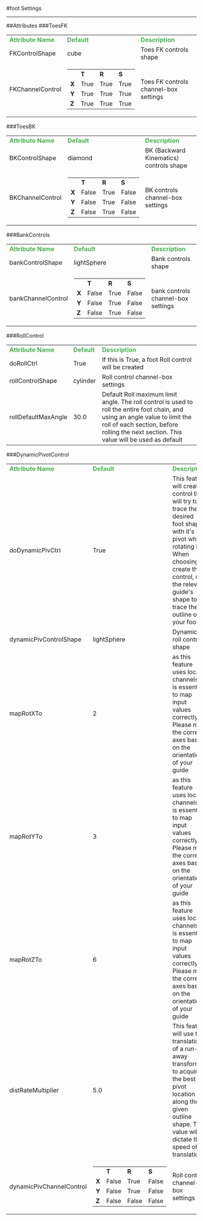 <body>
#foot Settings
<hr width = 100%>
##Attributes
</table></font>
###ToesFK
<table><tr><td><b><font size = 3pt color = #4caf50>Attribute Name</td><td><font color = #4caf50><b>Default</td><td><font color = #4caf50><b>Description</td></tr>
<tr><td>FKControlShape</td>
<td>cube</td>
<td>Toes FK controls shape</td></tr>
<tr><td>FKChannelControl</td>
<td>
<font size = 2pt>
<table style="padding:0px"><tr><td></td>
<td><b>T</b></td>
<td><b>R</b></td>
<td><b>S</b></td>
</tr>
<tr><td><b>X</b></td>
<td>True</td>
<td>True</td>
<td>True</td>
</tr>
<tr><td><b>Y</b></td>
<td>True</td>
<td>True</td>
<td>True</td>
</tr>
<tr><td><b>Z</b></td>
<td>True</td>
<td>True</td>
<td>True</td>
</tr>
</table>
</font>
</td>
<td>Toes FK controls channel-box settings</td></tr>
</table></font>
###ToesBK
<table><tr><td><b><font size = 3pt color = #4caf50>Attribute Name</td><td><font color = #4caf50><b>Default</td><td><font color = #4caf50><b>Description</td></tr>
<tr><td>BKControlShape</td>
<td>diamond</td>
<td>BK (Backward Kinematics) controls shape</td></tr>
<tr><td>BKChannelControl</td>
<td>
<font size = 2pt>
<table style="padding:0px"><tr><td></td>
<td><b>T</b></td>
<td><b>R</b></td>
<td><b>S</b></td>
</tr>
<tr><td><b>X</b></td>
<td>False</td>
<td>True</td>
<td>False</td>
</tr>
<tr><td><b>Y</b></td>
<td>False</td>
<td>True</td>
<td>False</td>
</tr>
<tr><td><b>Z</b></td>
<td>False</td>
<td>True</td>
<td>False</td>
</tr>
</table>
</font>
</td>
<td>BK controls channel-box settings</td></tr>
</table></font>
###BankControls
<table><tr><td><b><font size = 3pt color = #4caf50>Attribute Name</td><td><font color = #4caf50><b>Default</td><td><font color = #4caf50><b>Description</td></tr>
<tr><td>bankControlShape</td>
<td>lightSphere</td>
<td>Bank controls shape</td></tr>
<tr><td>bankChannelControl</td>
<td>
<font size = 2pt>
<table style="padding:0px"><tr><td></td>
<td><b>T</b></td>
<td><b>R</b></td>
<td><b>S</b></td>
</tr>
<tr><td><b>X</b></td>
<td>False</td>
<td>True</td>
<td>False</td>
</tr>
<tr><td><b>Y</b></td>
<td>False</td>
<td>True</td>
<td>False</td>
</tr>
<tr><td><b>Z</b></td>
<td>False</td>
<td>True</td>
<td>False</td>
</tr>
</table>
</font>
</td>
<td>bank controls channel-box settings</td></tr>
</table></font>
###RollControl
<table><tr><td><b><font size = 3pt color = #4caf50>Attribute Name</td><td><font color = #4caf50><b>Default</td><td><font color = #4caf50><b>Description</td></tr>
<tr><td>doRollCtrl</td>
<td>True</td>
<td>If this is True, a foot Roll control will be created</td></tr>
<tr><td>rollControlShape</td>
<td>cylinder</td>
<td>Roll control channel-box settings</td></tr>
<tr><td>rollDefaultMaxAngle</td>
<td>30.0</td>
<td>Default Roll maximum limit angle. The roll control is used to roll the entire foot chain, and using an angle value to limit the roll of each section, before rolling the next section. This value will be used as default</td></tr>
</table></font>
###DynamicPivotControl
<table><tr><td><b><font size = 3pt color = #4caf50>Attribute Name</td><td><font color = #4caf50><b>Default</td><td><font color = #4caf50><b>Description</td></tr>
<tr><td>doDynamicPivCtrl</td>
<td>True</td>
<td>This feature will create a control that will try to trace the desired foot shape with it's pivot when rotating it. When choosing to create this control, use the relevant guide's shape to trace the outline of your foot</td></tr>
<tr><td>dynamicPivControlShape</td>
<td>lightSphere</td>
<td>Dynamic roll control shape</td></tr>
<tr><td>mapRotXTo</td>
<td>2</td>
<td>as this feature uses local channels, it is essential to map input values correctly. Please map the correct axes based on the orientation of your guide</td></tr>
<tr><td>mapRotYTo</td>
<td>3</td>
<td>as this feature uses local channels, it is essential to map input values correctly. Please map the correct axes based on the orientation of your guide</td></tr>
<tr><td>mapRotZTo</td>
<td>6</td>
<td>as this feature uses local channels, it is essential to map input values correctly. Please map the correct axes based on the orientation of your guide</td></tr>
<tr><td>distRateMultiplier</td>
<td>5.0</td>
<td>This feature will use the translation of a run-away transform to acquire the best pivot location along the given outline shape. This value will dictate the speed of translation</td></tr>
<tr><td>dynamicPivChannelControl</td>
<td>
<font size = 2pt>
<table style="padding:0px"><tr><td></td>
<td><b>T</b></td>
<td><b>R</b></td>
<td><b>S</b></td>
</tr>
<tr><td><b>X</b></td>
<td>False</td>
<td>True</td>
<td>False</td>
</tr>
<tr><td><b>Y</b></td>
<td>False</td>
<td>True</td>
<td>False</td>
</tr>
<tr><td><b>Z</b></td>
<td>False</td>
<td>False</td>
<td>False</td>
</tr>
</table>
</font>
</td>
<td>Roll control channel-box settings</td></tr>
</table></font>
